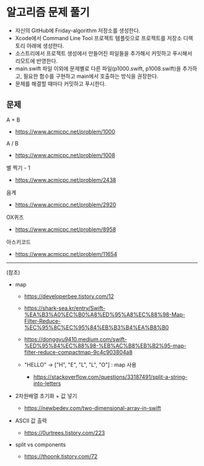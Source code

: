 # 알고리즘 문제 풀기

- 자신의 GitHub에 Friday-algorithm 저장소를 생성한다.
- Xcode에서 Command Line Tool 프로젝트 템플릿으로 프로젝트를 저장소 디렉토리 아래에 생성한다.
- 소스트리에서 프로젝트 생성에서 만들어진 파일들을 추가해서 커밋하고 푸시해서 리모트에 반영한다.
- main.swift 파일 이외에 문제별로 다른 파일(p1000.swift, p1008.swift)을 추가하고, 필요한 함수를 구현하고 main에서 호출하는 방식을 권장한다.
- 문제를 해결할 때마다 커밋하고 푸시한다.

## 문제
A + B
- https://www.acmicpc.net/problem/1000

A / B
- https://www.acmicpc.net/problem/1008

별 찍기 - 1
- https://www.acmicpc.net/problem/2438

음계
- https://www.acmicpc.net/problem/2920

OX퀴즈
- https://www.acmicpc.net/problem/8958

아스키코드
- https://www.acmicpc.net/problem/11654


---
(참조)
- map
    - https://developerbee.tistory.com/12
    - https://shark-sea.kr/entry/Swift-%EA%B3%A0%EC%B0%A8%ED%95%A8%EC%88%98-Map-Filter-Reduce-%EC%95%8C%EC%95%84%EB%B3%B4%EA%B8%B0
    - https://donggyu9410.medium.com/swift-%ED%95%84%EC%88%98-%EB%AC%B8%EB%B2%95-map-filter-reduce-compactmap-9c4c903804a8
    
    - "HELLO" -> ["H", "E", "L", "L", "O"] : map 사용
        - https://stackoverflow.com/questions/33187491/split-a-string-into-letters
        

- 2차원배열 초기화 + 값 넣기
    - https://newbedev.com/two-dimensional-array-in-swift

- ASCII 값 출력
    - https://0urtrees.tistory.com/223

- split vs components
    - https://thoonk.tistory.com/72
        
  

